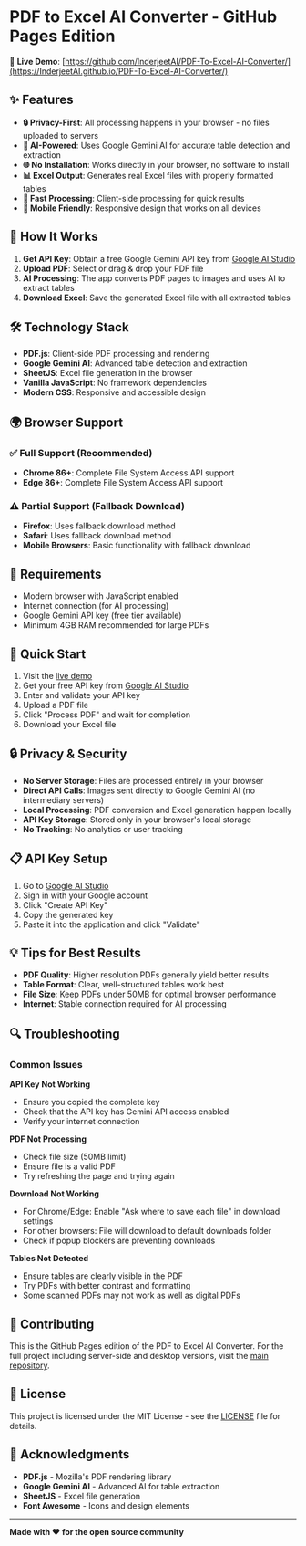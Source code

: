 # PDF to Excel AI Converter - GitHub Pages Edition

🚀 **Live Demo**: [https://github.com/InderjeetAI/PDF-To-Excel-AI-Converter/](https://InderjeetAI.github.io/PDF-To-Excel-AI-Converter/)

## ✨ Features

- **🔒 Privacy-First**: All processing happens in your browser - no files uploaded to servers
- **🤖 AI-Powered**: Uses Google Gemini AI for accurate table detection and extraction
- **🌐 No Installation**: Works directly in your browser, no software to install
- **📊 Excel Output**: Generates real Excel files with properly formatted tables
- **🚀 Fast Processing**: Client-side processing for quick results
- **📱 Mobile Friendly**: Responsive design that works on all devices

## 🎯 How It Works

1. **Get API Key**: Obtain a free Google Gemini API key from [Google AI Studio](https://aistudio.google.com/app/apikey)
2. **Upload PDF**: Select or drag & drop your PDF file
3. **AI Processing**: The app converts PDF pages to images and uses AI to extract tables
4. **Download Excel**: Save the generated Excel file with all extracted tables

## 🛠️ Technology Stack

- **PDF.js**: Client-side PDF processing and rendering
- **Google Gemini AI**: Advanced table detection and extraction
- **SheetJS**: Excel file generation in the browser
- **Vanilla JavaScript**: No framework dependencies
- **Modern CSS**: Responsive and accessible design

## 🌍 Browser Support

### ✅ Full Support (Recommended)
- **Chrome 86+**: Complete File System Access API support
- **Edge 86+**: Complete File System Access API support

### ⚠️ Partial Support (Fallback Download)
- **Firefox**: Uses fallback download method
- **Safari**: Uses fallback download method
- **Mobile Browsers**: Basic functionality with fallback download

## 🔧 Requirements

- Modern browser with JavaScript enabled
- Internet connection (for AI processing)
- Google Gemini API key (free tier available)
- Minimum 4GB RAM recommended for large PDFs

## 🚀 Quick Start

1. Visit the [live demo](https://github.com/InderjeetAI/PDF-To-Excel-AI-Converter/)
2. Get your free API key from [Google AI Studio](https://aistudio.google.com/app/apikey)
3. Enter and validate your API key
4. Upload a PDF file
5. Click "Process PDF" and wait for completion
6. Download your Excel file

## 🔒 Privacy & Security

- **No Server Storage**: Files are processed entirely in your browser
- **Direct API Calls**: Images sent directly to Google Gemini AI (no intermediary servers)
- **Local Processing**: PDF conversion and Excel generation happen locally
- **API Key Storage**: Stored only in your browser's local storage
- **No Tracking**: No analytics or user tracking

## 📋 API Key Setup

1. Go to [Google AI Studio](https://aistudio.google.com/app/apikey)
2. Sign in with your Google account
3. Click "Create API Key"
4. Copy the generated key
5. Paste it into the application and click "Validate"

## 💡 Tips for Best Results

- **PDF Quality**: Higher resolution PDFs generally yield better results
- **Table Format**: Clear, well-structured tables work best
- **File Size**: Keep PDFs under 50MB for optimal browser performance
- **Internet**: Stable connection required for AI processing

## 🔍 Troubleshooting

### Common Issues

**API Key Not Working**
- Ensure you copied the complete key
- Check that the API key has Gemini API access enabled
- Verify your internet connection

**PDF Not Processing**
- Check file size (50MB limit)
- Ensure file is a valid PDF
- Try refreshing the page and trying again

**Download Not Working**
- For Chrome/Edge: Enable "Ask where to save each file" in download settings
- For other browsers: File will download to default downloads folder
- Check if popup blockers are preventing downloads

**Tables Not Detected**
- Ensure tables are clearly visible in the PDF
- Try PDFs with better contrast and formatting
- Some scanned PDFs may not work as well as digital PDFs

## 🤝 Contributing

This is the GitHub Pages edition of the PDF to Excel AI Converter. For the full project including server-side and desktop versions, visit the [main repository](https://github.com/your-username/PDF-to-Excel-ai-converter).

## 📄 License

This project is licensed under the MIT License - see the [LICENSE](../LICENSE) file for details.

## 🙏 Acknowledgments

- **PDF.js** - Mozilla's PDF rendering library
- **Google Gemini AI** - Advanced AI for table extraction
- **SheetJS** - Excel file generation
- **Font Awesome** - Icons and design elements

---

**Made with ❤️ for the open source community**
